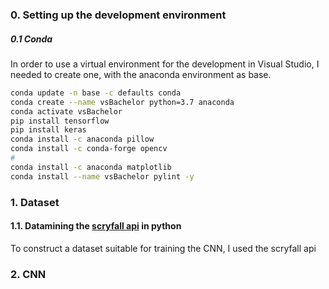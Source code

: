 ### 0. Setting up the development environment
##### 0.1 Conda

In order to use a virtual environment for the development in Visual Studio, I needed to create one, with the anaconda environment as base.

```bash
conda update -n base -c defaults conda
conda create --name vsBachelor python=3.7 anaconda
conda activate vsBachelor
pip install tensorflow
pip install keras
conda install -c anaconda pillow
conda install -c conda-forge opencv
#
conda install -c anaconda matplotlib
conda install --name vsBachelor pylint -y
```



### 1. Dataset
#### 1.1. Datamining the [scryfall api](https://scryfall.com/docs/api) in python
To construct a dataset suitable for training the CNN, I used the scryfall api 

### 2. CNN
